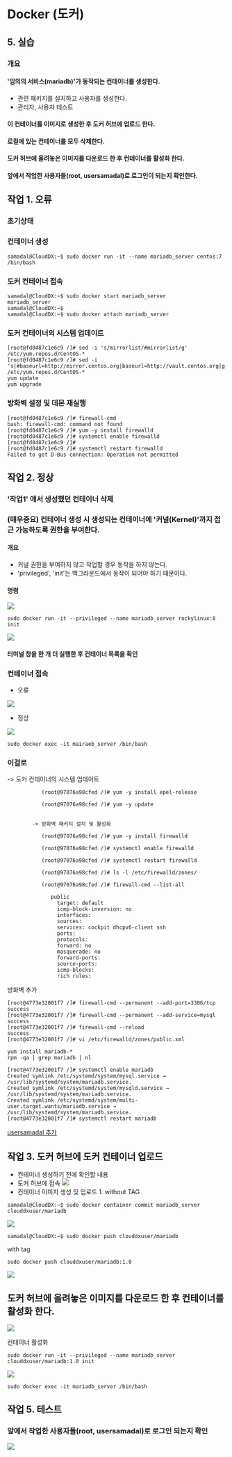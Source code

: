 # Docker (도커)
## 5. 실습
### 개요
#### '임의의 서비스(mariadb)'가 동작되는 컨테이너를 생성한다.
- 관련 패키지를 설치하고 사용자를 생성한다.
- 관리자, 사용자 테스트
#### 이 컨테이너를 이미지로 생성한 후 도커 허브에 업로드 한다.
#### 로컬에 있는 컨테이너를 모두 삭제한다.
#### 도커 허브에 올려놓은 이미지를 다운로드 한 후 컨테이너를 활성화 한다.
#### 앞에서 작업한 사용자들(root, usersamadal)로 로그인이 되는지 확인한다.




## 작업 1. 오류
### 초기상태
### 컨테이너 생성
```
samadal@CloudDX:~$ sudo docker run -it --name mariadb_server centos:7 /bin/bash
```
### 도커 컨테이너 접속
```
samadal@CloudDX:~$ sudo docker start mariadb_server
mariadb_server
samadal@CloudDX:~$
samadal@CloudDX:~$ sudo docker attach mariadb_server
```
### 도커 컨테이너의 시스템 업데이트
```
[root@fd0487c1e6c9 /]# sed -i 's/mirrorlist/#mirrorlist/g' /etc/yum.repos.d/CentOS-*
[root@fd0487c1e6c9 /]# sed -i 's|#baseurl=http://mirror.centos.org|baseurl=http://vault.centos.org|g' /etc/yum.repos.d/CentOS-*
yum update
yum upgrade
```
### 방화벽 설정 및 데몬 재실행
```
[root@fd0487c1e6c9 /]# firewall-cmd
bash: firewall-cmd: command not found
[root@fd0487c1e6c9 /]# yum -y install firewalld
[root@fd0487c1e6c9 /]# systemctl enable firewalld
[root@fd0487c1e6c9 /]#
[root@fd0487c1e6c9 /]# systemctl restart firewalld
Failed to get D-Bus connection: Operation not permitted
```

## 작업 2. 정상
### '작업1' 에서 생성했던 컨테이너 삭제
### (매우중요) 컨테이너 생성 시 생성되는 컨테이너에 '커널(Kernel)'까지 접근 가능하도록 권한을 부여한다.
#### 개요
- 커널 권한을 부여하지 않고 작업할 경우 동작을 하지 않는다.
- 'privileged', 'init'는 백그라운드에서 동작이 되어야 하기 때문이다.


#### 명령

![](./img/20250526.img/0007.png)
```
sudo docker run -it --privileged --name mariadb_server rockylinux:8 init
```

![](./img/20250526.img/0008.png)

#### 터미널 창을 한 개 더 실행한 후 컨테이너 목록을 확인

### 컨테이너 접속

- 오류

![](./img/20250526.img/0009.png)

- 정상

![](./img/20250526.img/0010.png)
```
sudo docker exec -it mairaeb_server /bin/bash
```

### 이걸로 
-> 도커 컨테이너의 시스템 업데이트

               

               (root@97076a98cfed /)# yum -y install epel-release

               (root@97076a98cfed /)# yum -y update


            -> 방화벽 패키지 설치 및 활성화
            
               (root@97076a98cfed /)# yum -y install firewalld
               
               (root@97076a98cfed /)# systemctl enable firewalld
               
               (root@97076a98cfed /)# systemctl restart firewalld               
               
               (root@97076a98cfed /)# ls -l /etc/firewalld/zones/

               (root@97076a98cfed /)# firewall-cmd --list-all

                  public
                    target: default
                    icmp-block-inversion: no
                    interfaces:
                    sources:
                    services: cockpit dhcpv6-client ssh
                    ports:
                    protocols:
                    forward: no
                    masquerade: no
                    forward-ports:
                    source-ports:
                    icmp-blocks:
                    rich rules:            

방화벽 추가
```
[root@4773e32001f7 /]# firewall-cmd --permanent --add-port=3306/tcp
success
[root@4773e32001f7 /]# firewall-cmd --permanent --add-service=mysql
success
[root@4773e32001f7 /]# firewall-cmd --reload
success
[root@4773e32001f7 /]# vi /etc/firewalld/zones/public.xml

```


```
yum install mariadb-*
rpm -qa | grep mariadb | nl

[root@4773e32001f7 /]# systemctl enable mariadb
Created symlink /etc/systemd/system/mysql.service → /usr/lib/systemd/system/mariadb.service.
Created symlink /etc/systemd/system/mysqld.service → /usr/lib/systemd/system/mariadb.service.
Created symlink /etc/systemd/system/multi-user.target.wants/mariadb.service → /usr/lib/systemd/system/mariadb.service.
[root@4773e32001f7 /]# systemctl restart mariadb
```

[usersamadal 추가](https://github.com/CHANGHEE9505/TIL/blob/main/linux/08.DB_%EA%B3%84%EC%A0%95%EC%83%9D%EC%84%B1.md)


## 작업 3. 도커 허브에 도커 컨테이너 업로드
- 컨테이너 생성하기 전에 확인할 내용
- 도커 허브에 접속
![](./img/20250526.img/0011.png)
- 컨테이너 이미지 생성 및 업로드 1. without TAG
```
samadal@CloudDX:~$ sudo docker container commit mariadb_server clouddxuser/mariadb
```
![](./img/20250526.img/0012.png)

```
samadal@CloudDX:~$ sudo docker push clouddxuser/mariadb
```
with tag
```
sudo docker push clouddxuser/mariadb:1.0
```

![](./img/20250526.img/0013.png)

## 도커 허브에 올려놓은 이미지를 다운로드 한 후 컨테이너를 활성화 한다.

![](./img/20250526.img/0014.png)

컨테이너 활성화
```
sudo docker run -it --privileged --name mariadb_server clouddxuser/mariadb:1.0 init
```

![](./img/20250526.img/0015.png)

```
sudo docker exec -it mariadb_server /bin/bash
```

## 작업 5. 테스트
### 앞에서 작업한 사용자들(root, usersamadal)로 로그인 되는지 확인 

![](./img/20250526.img/0016.png)